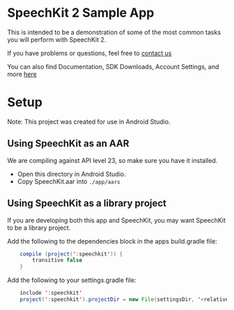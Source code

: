 # SpeechKit 2 Sample App

This is intended to be a demonstration of some of the most common tasks you will perform with SpeechKit 2.

If you have problems or questions, feel free to [contact us](mailto:developerrelations@nuance.com)

You can also find Documentation, SDK Downloads, Account Settings, and more [here](http://developers.nuance.com)

# Setup

Note: This project was created for use in Android Studio.

## Using SpeechKit as an AAR

We are compiling against API level 23, so make sure you have it installed.

* Open this directory in Android Studio.
* Copy SpeechKit.aar into `./app/aars`

## Using SpeechKit as a library project

If you are developing both this app and SpeechKit, you may want SpeechKit to be a library project.

Add the following to the dependencies block in the apps build.gradle file:

``` java
    compile (project(':speechkit')) {
        transitive false
    }
```

Add the following to your settings.gradle file:
``` java
    include ':speechkit'
    project(':speechkit').projectDir = new File(settingsDir, '<relative path to speechkit module>')
```
